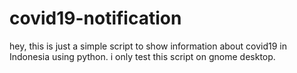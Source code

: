 # covid19-notification
hey, this is just a simple script to show information about covid19 in Indonesia using python.
i only test this script on gnome desktop.
